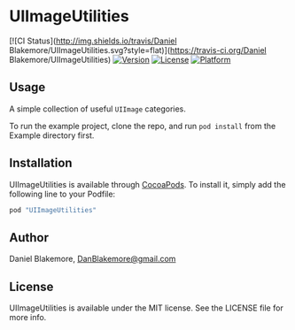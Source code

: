 # UIImageUtilities

[![CI Status](http://img.shields.io/travis/Daniel Blakemore/UIImageUtilities.svg?style=flat)](https://travis-ci.org/Daniel Blakemore/UIImageUtilities)
[![Version](https://img.shields.io/cocoapods/v/UIImageUtilities.svg?style=flat)](http://cocoapods.org/pods/UIImageUtilities)
[![License](https://img.shields.io/cocoapods/l/UIImageUtilities.svg?style=flat)](http://cocoapods.org/pods/UIImageUtilities)
[![Platform](https://img.shields.io/cocoapods/p/UIImageUtilities.svg?style=flat)](http://cocoapods.org/pods/UIImageUtilities)

## Usage

A simple collection of useful `UIImage` categories.

To run the example project, clone the repo, and run `pod install` from the Example directory first.

## Installation

UIImageUtilities is available through [CocoaPods](http://cocoapods.org). To install
it, simply add the following line to your Podfile:

```ruby
pod "UIImageUtilities"
```

## Author

Daniel Blakemore, DanBlakemore@gmail.com

## License

UIImageUtilities is available under the MIT license. See the LICENSE file for more info.
